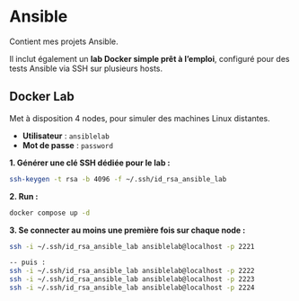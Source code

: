 # Ansible

Contient mes projets Ansible.  
  
Il inclut également un **lab Docker simple prêt à l’emploi**, configuré pour des tests Ansible via SSH sur plusieurs hosts.

## Docker Lab

Met à disposition 4 nodes, pour simuler des machines Linux distantes.

- **Utilisateur** : `ansiblelab`
- **Mot de passe** : `password`  

**1. Générer une clé SSH dédiée pour le lab :**
```bash
ssh-keygen -t rsa -b 4096 -f ~/.ssh/id_rsa_ansible_lab
```

**2. Run :**
```bash
docker compose up -d
```

**3. Se connecter au moins une première fois sur chaque node :**
```bash
ssh -i ~/.ssh/id_rsa_ansible_lab ansiblelab@localhost -p 2221

-- puis :
ssh -i ~/.ssh/id_rsa_ansible_lab ansiblelab@localhost -p 2222
ssh -i ~/.ssh/id_rsa_ansible_lab ansiblelab@localhost -p 2223
ssh -i ~/.ssh/id_rsa_ansible_lab ansiblelab@localhost -p 2224
```